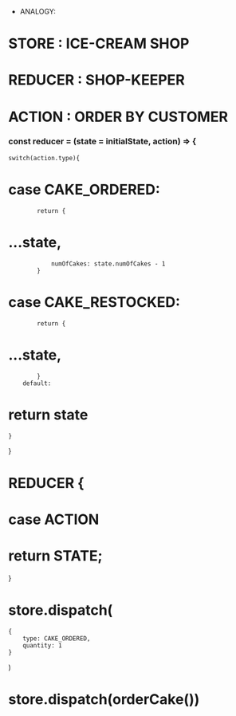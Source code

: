 - ANALOGY:

# STORE     : ICE-CREAM SHOP
# REDUCER   : SHOP-KEEPER
# ACTION    : ORDER BY CUSTOMER



### const reducer = (state = initialState, action) => {
    switch(action.type){
#        case CAKE_ORDERED:
            return {
#                ...state,                              
                numOfCakes: state.numOfCakes - 1        
            }
#        case CAKE_RESTOCKED:
            return {
#                ...state,
            }    
        default:
#            return state    
    }
}


# REDUCER {
#    case ACTION
#        return STATE;
  } 


<!-- to dispatch -->
# store.dispatch(
    {
        type: CAKE_ORDERED,
        quantity: 1 
    }
)    

<!-- or -->

<!-- dispatch action to update the store using "ACTION CREATOR". -->
# store.dispatch(orderCake())
